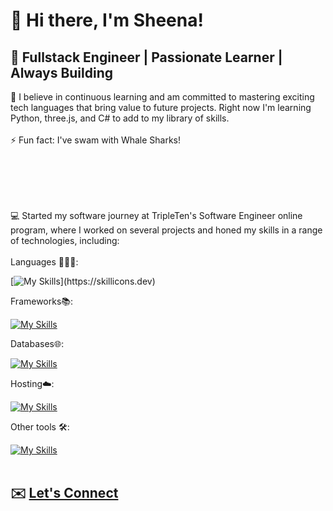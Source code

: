 
<!---
sheenasli/sheenasli is a ✨ special ✨ repository because its `README.md` (this file) appears on your GitHub profile.
You can click the Preview link to take a look at your changes.
--->

# 👋 Hi there, I'm Sheena!

## 🚀 Fullstack Engineer | Passionate Learner | Always Building

🌱 I believe in continuous learning and am committed to mastering exciting tech languages that bring value to future projects. Right now I'm learning Python, three.js, and C# to add to my library of skills.
<br><br>
⚡ Fun fact: I've swam with Whale Sharks!
## <br><br>

💻 Started my software journey at TripleTen's Software Engineer online program, where I worked on several projects and honed my skills in a range of technologies, including:
<br><br>
Languages 🧑🏼‍💻:

[![My Skills](https://skillicons.dev/icons?i=js,html,css,)](https://skillicons.dev)

Frameworks📚:

[![My Skills](https://skillicons.dev/icons?i=react,express,next,nodejs)](https://skillicons.dev)


Databases🌐:

[![My Skills](https://skillicons.dev/icons?i=mongodb,mysql)](https://skillicons.dev)


Hosting☁️:

[![My Skills](https://skillicons.dev/icons?i=aws,gcp)](https://skillicons.dev)



Other tools 🛠️:

[![My Skills](https://skillicons.dev/icons?i=figma,git,jest,nginx,ps,ai,postman,vscode)](https://skillicons.dev)
<br><br>
## ✉️ [Let's Connect](mailto:sheena.irvin.sli@gmail.com?subject=[GitHub]%20Let's%20Work%20Together)
